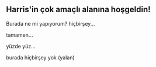 ## Harris'in çok amaçlı alanına hoşgeldin!

Burada ne mi yapıyorum? hiçbirşey...

tamamen...

yüzde yüz...

burada hiçbirşey yok (yalan)
